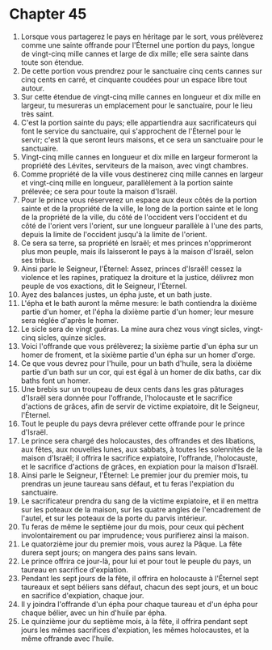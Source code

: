 # Chapter 45

1. Lorsque vous partagerez le pays en héritage par le sort, vous prélèverez comme une sainte offrande pour l'Éternel une portion du pays, longue de vingt-cinq mille cannes et large de dix mille; elle sera sainte dans toute son étendue.
2. De cette portion vous prendrez pour le sanctuaire cinq cents cannes sur cinq cents en carré, et cinquante coudées pour un espace libre tout autour.
3. Sur cette étendue de vingt-cinq mille cannes en longueur et dix mille en largeur, tu mesureras un emplacement pour le sanctuaire, pour le lieu très saint.
4. C'est la portion sainte du pays; elle appartiendra aux sacrificateurs qui font le service du sanctuaire, qui s'approchent de l'Éternel pour le servir; c'est là que seront leurs maisons, et ce sera un sanctuaire pour le sanctuaire.
5. Vingt-cinq mille cannes en longueur et dix mille en largeur formeront la propriété des Lévites, serviteurs de la maison, avec vingt chambres.
6. Comme propriété de la ville vous destinerez cinq mille cannes en largeur et vingt-cinq mille en longueur, parallèlement à la portion sainte prélevée; ce sera pour toute la maison d'Israël.
7. Pour le prince vous réserverez un espace aux deux côtés de la portion sainte et de la propriété de la ville, le long de la portion sainte et le long de la propriété de la ville, du côté de l'occident vers l'occident et du côté de l'orient vers l'orient, sur une longueur parallèle à l'une des parts, depuis la limite de l'occident jusqu'à la limite de l'orient.
8. Ce sera sa terre, sa propriété en Israël; et mes princes n'opprimeront plus mon peuple, mais ils laisseront le pays à la maison d'Israël, selon ses tribus.
9. Ainsi parle le Seigneur, l'Éternel: Assez, princes d'Israël! cessez la violence et les rapines, pratiquez la droiture et la justice, délivrez mon peuple de vos exactions, dit le Seigneur, l'Éternel.
10. Ayez des balances justes, un épha juste, et un bath juste.
11. L'épha et le bath auront la même mesure: le bath contiendra la dixième partie d'un homer, et l'épha la dixième partie d'un homer; leur mesure sera réglée d'après le homer.
12. Le sicle sera de vingt guéras. La mine aura chez vous vingt sicles, vingt-cinq sicles, quinze sicles.
13. Voici l'offrande que vous prélèverez; la sixième partie d'un épha sur un homer de froment, et la sixième partie d'un épha sur un homer d'orge.
14. Ce que vous devrez pour l'huile, pour un bath d'huile, sera la dixième partie d'un bath sur un cor, qui est égal à un homer de dix baths, car dix baths font un homer.
15. Une brebis sur un troupeau de deux cents dans les gras pâturages d'Israël sera donnée pour l'offrande, l'holocauste et le sacrifice d'actions de grâces, afin de servir de victime expiatoire, dit le Seigneur, l'Éternel.
16. Tout le peuple du pays devra prélever cette offrande pour le prince d'Israël.
17. Le prince sera chargé des holocaustes, des offrandes et des libations, aux fêtes, aux nouvelles lunes, aux sabbats, à toutes les solennités de la maison d'Israël; il offrira le sacrifice expiatoire, l'offrande, l'holocauste, et le sacrifice d'actions de grâces, en expiation pour la maison d'Israël.
18. Ainsi parle le Seigneur, l'Éternel: Le premier jour du premier mois, tu prendras un jeune taureau sans défaut, et tu feras l'expiation du sanctuaire.
19. Le sacrificateur prendra du sang de la victime expiatoire, et il en mettra sur les poteaux de la maison, sur les quatre angles de l'encadrement de l'autel, et sur les poteaux de la porte du parvis intérieur.
20. Tu feras de même le septième jour du mois, pour ceux qui pèchent involontairement ou par imprudence; vous purifierez ainsi la maison.
21. Le quatorzième jour du premier mois, vous aurez la Pâque. La fête durera sept jours; on mangera des pains sans levain.
22. Le prince offrira ce jour-là, pour lui et pour tout le peuple du pays, un taureau en sacrifice d'expiation.
23. Pendant les sept jours de la fête, il offrira en holocauste à l'Éternel sept taureaux et sept béliers sans défaut, chacun des sept jours, et un bouc en sacrifice d'expiation, chaque jour.
24. Il y joindra l'offrande d'un épha pour chaque taureau et d'un épha pour chaque bélier, avec un hin d'huile par épha.
25. Le quinzième jour du septième mois, à la fête, il offrira pendant sept jours les mêmes sacrifices d'expiation, les mêmes holocaustes, et la même offrande avec l'huile.


